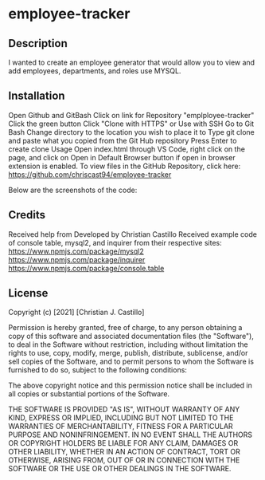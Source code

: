 # employee-tracker
## Description
I wanted to create an employee generator that would allow you to view and add employees, departments, and roles use MYSQL. 

## Installation
Open Github and GitBash
Click on link for Repository "emplployee-tracker"
Click the green button
Click "Clone with HTTPS" or Use with SSH
Go to Git Bash
Change directory to the location you wish to place it to
Type git clone and paste what you copied from the Git Hub repository
Press Enter to create clone
Usage
Open index.html through VS Code, right click on the page, and click on Open in Default Browser button if open in browser extension is enabled. To view files in the GitHub Repository, click here: https://github.com/chriscast94/employee-tracker

Below are the screenshots of the code:


## Credits
Received help from 
Developed by Christian Castillo
Received example code of console table, mysql2, and inquirer from their respective sites:
    https://www.npmjs.com/package/mysql2
    https://www.npmjs.com/package/inquirer
    https://www.npmjs.com/package/console.table

## License
Copyright (c) [2021] [Christian J. Castillo]

Permission is hereby granted, free of charge, to any person obtaining a copy of this software and associated documentation files (the "Software"), to deal in the Software without restriction, including without limitation the rights to use, copy, modify, merge, publish, distribute, sublicense, and/or sell copies of the Software, and to permit persons to whom the Software is furnished to do so, subject to the following conditions:

The above copyright notice and this permission notice shall be included in all copies or substantial portions of the Software.

THE SOFTWARE IS PROVIDED "AS IS", WITHOUT WARRANTY OF ANY KIND, EXPRESS OR IMPLIED, INCLUDING BUT NOT LIMITED TO THE WARRANTIES OF MERCHANTABILITY, FITNESS FOR A PARTICULAR PURPOSE AND NONINFRINGEMENT. IN NO EVENT SHALL THE AUTHORS OR COPYRIGHT HOLDERS BE LIABLE FOR ANY CLAIM, DAMAGES OR OTHER LIABILITY, WHETHER IN AN ACTION OF CONTRACT, TORT OR OTHERWISE, ARISING FROM, OUT OF OR IN CONNECTION WITH THE SOFTWARE OR THE USE OR OTHER DEALINGS IN THE SOFTWARE.